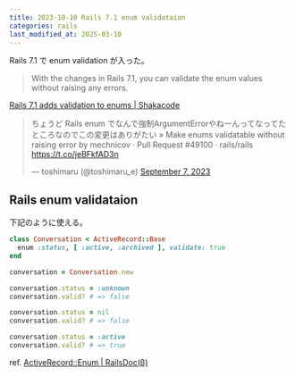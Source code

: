 ```yaml
---
title: 2023-10-10 Rails 7.1 enum validataion
categories: rails
last_modified_at: 2025-03-10
---
```


Rails 7.1 で enum validation が入った。

> With the changes in Rails 7.1, you can validate the enum values without raising any errors.

[Rails 7.1 adds validation to enums \| Shakacode](https://www.shakacode.com/blog/rails-7-1-adds-validation-to-enums/)

<blockquote class="twitter-tweet"><p lang="ja" dir="ltr">ちょうど Rails enum でなんで強制ArgumentErrorやねーんってなってたところなのでこの変更はありがたい » Make enums validatable without raising error by mechnicov · Pull Request #49100 · rails/rails <a href="https://t.co/jeBFkfAD3n">https://t.co/jeBFkfAD3n</a></p>&mdash; toshimaru (@toshimaru_e) <a href="https://twitter.com/toshimaru_e/status/1699709908479103466?ref_src=twsrc%5Etfw">September 7, 2023</a></blockquote> <script async src="https://platform.twitter.com/widgets.js" charset="utf-8"></script>

## Rails enum validataion

下記のように使える。

```rb
class Conversation < ActiveRecord::Base
  enum :status, [ :active, :archived ], validate: true
end

conversation = Conversation.new

conversation.status = :unknown
conversation.valid? # => false

conversation.status = nil
conversation.valid? # => false

conversation.status = :active
conversation.valid? # => true
```

ref. [ActiveRecord::Enum \| RailsDoc(β)](https://railsdoc.github.io/classes/ActiveRecord/Enum.html)
